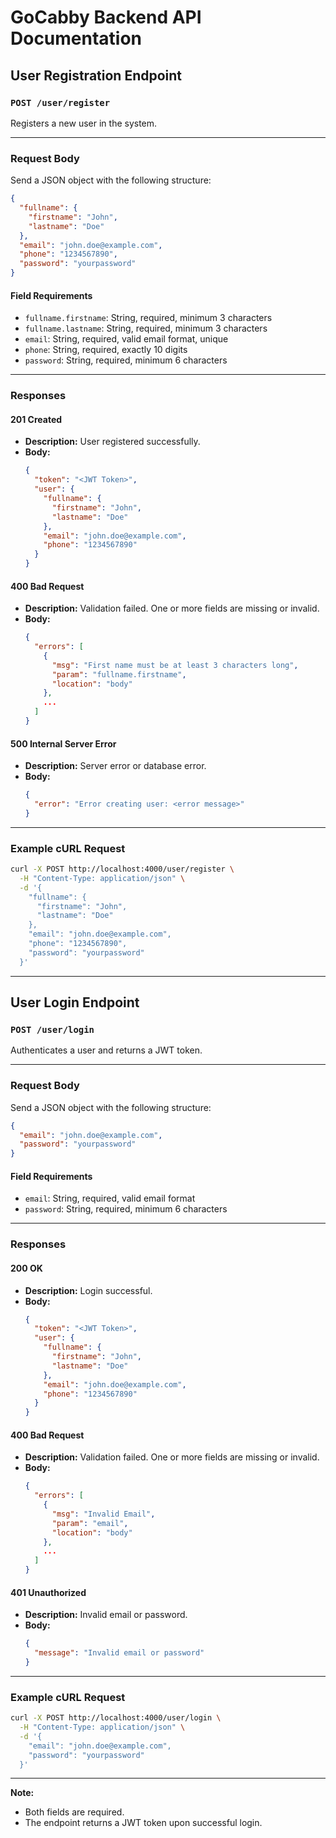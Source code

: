 # GoCabby Backend API Documentation

## User Registration Endpoint

### `POST /user/register`

Registers a new user in the system.

---

### **Request Body**

Send a JSON object with the following structure:

```json
{
  "fullname": {
    "firstname": "John",
    "lastname": "Doe"
  },
  "email": "john.doe@example.com",
  "phone": "1234567890",
  "password": "yourpassword"
}
```

#### **Field Requirements**
- `fullname.firstname`: String, required, minimum 3 characters
- `fullname.lastname`: String, required, minimum 3 characters
- `email`: String, required, valid email format, unique
- `phone`: String, required, exactly 10 digits
- `password`: String, required, minimum 6 characters

---

### **Responses**

#### **201 Created**
- **Description:** User registered successfully.
- **Body:**
  ```json
  {
    "token": "<JWT Token>",
    "user": {
      "fullname": {
        "firstname": "John",
        "lastname": "Doe"
      },
      "email": "john.doe@example.com",
      "phone": "1234567890"
    }
  }
  ```

#### **400 Bad Request**
- **Description:** Validation failed. One or more fields are missing or invalid.
- **Body:**
  ```json
  {
    "errors": [
      {
        "msg": "First name must be at least 3 characters long",
        "param": "fullname.firstname",
        "location": "body"
      },
      ...
    ]
  }
  ```

#### **500 Internal Server Error**
- **Description:** Server error or database error.
- **Body:**
  ```json
  {
    "error": "Error creating user: <error message>"
  }
  ```

---

### **Example cURL Request**

```sh
curl -X POST http://localhost:4000/user/register \
  -H "Content-Type: application/json" \
  -d '{
    "fullname": {
      "firstname": "John",
      "lastname": "Doe"
    },
    "email": "john.doe@example.com",
    "phone": "1234567890",
    "password": "yourpassword"
  }'
```

---

## User Login Endpoint

### `POST /user/login`

Authenticates a user and returns a JWT token.

---

### **Request Body**

Send a JSON object with the following structure:

```json
{
  "email": "john.doe@example.com",
  "password": "yourpassword"
}
```

#### **Field Requirements**
- `email`: String, required, valid email format
- `password`: String, required, minimum 6 characters

---

### **Responses**

#### **200 OK**
- **Description:** Login successful.
- **Body:**
  ```json
  {
    "token": "<JWT Token>",
    "user": {
      "fullname": {
        "firstname": "John",
        "lastname": "Doe"
      },
      "email": "john.doe@example.com",
      "phone": "1234567890"
    }
  }
  ```

#### **400 Bad Request**
- **Description:** Validation failed. One or more fields are missing or invalid.
- **Body:**
  ```json
  {
    "errors": [
      {
        "msg": "Invalid Email",
        "param": "email",
        "location": "body"
      },
      ...
    ]
  }
  ```

#### **401 Unauthorized**
- **Description:** Invalid email or password.
- **Body:**
  ```json
  {
    "message": "Invalid email or password"
  }
  ```

---

### **Example cURL Request**

```sh
curl -X POST http://localhost:4000/user/login \
  -H "Content-Type: application/json" \
  -d '{
    "email": "john.doe@example.com",
    "password": "yourpassword"
  }'
```

---

**Note:**  
- Both fields are required.
- The endpoint returns a JWT token upon successful login.